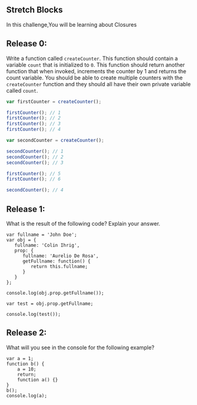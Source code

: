 ## Stretch Blocks

In this challenge,You will be learning about Closures

## Release 0:

Write a function called `createCounter`. This function should contain a variable `count` that is initialized to `0`. This function should return another function that when invoked, increments the counter by 1 and returns the count variable. You should be able to create multiple counters with the `createCounter` function and they should all have their own private variable called `count`.

```js
var firstCounter = createCounter();

firstCounter(); // 1
firstCounter(); // 2
firstCounter(); // 3
firstCounter(); // 4

var secondCounter = createCounter();

secondCounter(); // 1
secondCounter(); // 2
secondCounter(); // 3

firstCounter(); // 5
firstCounter(); // 6

secondCounter(); // 4
```
## Release 1:

What is the result of the following code? Explain your answer.
  ```
  var fullname = 'John Doe';
  var obj = {
     fullname: 'Colin Ihrig',
     prop: {
        fullname: 'Aurelio De Rosa',
        getFullname: function() {
           return this.fullname;
        }
     }
  };
  
  console.log(obj.prop.getFullname());

  var test = obj.prop.getFullname;
  
  console.log(test());
  ```

## Release 2:

What will you see in the console for the following example?
  ```
  var a = 1; 
  function b() { 
      a = 10; 
      return; 
      function a() {} 
  } 
  b(); 
  console.log(a);    
  ```


